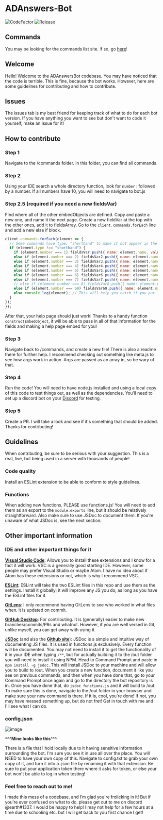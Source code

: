 # ADAnswers-Bot

[![CodeFactor](https://www.codefactor.io/repository/github/earthernsence/adanswers-bot/badge)](https://www.codefactor.io/repository/github/earthernsence/adanswers-bot)
[![Release](https://img.shields.io/github/v/release/earthernsence/ADAnswers-Bot?label=Release&color=brightgreen&cacheSeconds=3600)](https://github.com/earthernsence/ADAnswers-Bot/releases/latest)
## Commands
You may be looking for the commands list site. If so, go [here](https://earthernsence.github.io/ADAnswers-Bot/docs/)!
## Welcome
Hello! Welcome to the ADAnswersBot codebase. You may have noticed that the code is terrible. This is fine, because the bot works. However, here are some guidelines for contributing and how to contribute.

## Issues
The issues tab is my best friend for keeping track of what to do for each bot version. If you have anything you want to see but don't want to code it yourself, make an issue for it!

## How to contribute
### Step 1
Navigate to the /commands folder. In this folder, you can find all commands. 
### Step 2
Using your IDE search a whole directory function, look for `number:` followed by a number. If all numbers have 10, you will need to navigate to bot.js
### Step 2.5 (required if you need a new fieldsVar)
Find where all of the other embedObjects are defined. Copy and paste a new one, and name it the next page. Create a new fieldVar at the top with the other ones, add it to fieldsArray. Go to the `client.commands.forEach` line and add a new else if block.
```js
client.commands.forEach(element => {
  // Some commands have type: "shorthand" to make it not appear in the help embeds. This just works lol If you're adding a shorthand, please make sure to put that in.
  if (element.type !== "shorthand") { 
    if (element.number === 1) fieldsVar.push({ name: element.name, value: element.description });
    else if (element.number === 2) fieldsVar2.push({ name: element.name, value: element.description });
    else if (element.number === 3) fieldsVar3.push({ name: element.name, value: element.description });
    else if (element.number === 4) fieldsVar4.push({ name: element.name, value: element.description });
    else if (element.number === 5) fieldsVar5.push({ name: element.name, value: element.description });
    else if (element.number === 6) fieldsVar6.push({ name: element.name, value: element.description });
    else if (element.number === 7) fieldsVar7.push({ name: element.name, value: element.description });
    // else if (element.number === 8) fieldsVar8.push({ name: element.name, value: element.description });
    else if (element.number === 69) fieldsVar69.push({ name: element.name, value: element.description });
    else console.log(element); // This will help you catch if you put in a number that wouldn't work or if you didn't give it a number.
  }
});
});
```
After that, your help page should just work! Thanks to a handy function `constructEmbedObject`, it will be able to pass in all of that information for the fields and making a help page embed for you!

### Step 3
Navigate back to /commands, and create a new file! There is also a readme there for further help. I recommend checking out something like meta.js to see how args work in action. Args are passed as an array in, so be wary of that.

### Step 4
Run the code! You will need to have node.js installed and using a local copy of this code to test things out, as well as the dependencies. You'll need to set up a discord bot on your [Discord](https://discord.com/developers/applications) for testing.

### Step 5
Create a PR. I will take a look and see if it's something that should be added. Thanks for contributing!

## Guidelines
When contributing, be sure to be serious with your suggestion. This is a real, live, bot being used in a server with thousands of people!

### Code quality
Install an ESLint extension to be able to conform to style guidelines.

### Functions
When adding new functions, PLEASE use functions.js! You will need to add them as an export to the `module.exports` line, but it should be relatively straightforward. Also make sure to use JSDoc to document them. If you're unaware of what JSDoc is, see the next section.
## Other important information
### IDE and other important things for it
[**Visual Studio Code**](https://code.visualstudio.com/): Allows you to install these extensions and I know for a fact it will work. VSC is a generally good starting IDE. However, some people may prefer Visual Studio or maybe Atom. I have no idea about if Atom has these extensions or not, which is why I recommend VSC.

[**ESLint**](https://marketplace.visualstudio.com/items?itemName=dbaeumer.vscode-eslint):
 ESLint will take the two ESLint files in this repo and use them as the settings. Install it globally; it will improve any JS you do, as long as you have the ESLint files for it.

[**GitLens**](https://marketplace.visualstudio.com/items?itemName=eamodio.gitlens):
 I only recommend having GitLens to see who worked in what files when. It is updated on commit.

[**GitHub Desktop**](https://desktop.github.com/): For contributing. It is (generally) easier to make new branches/commits/PRs and whatnot. However, if you are well versed in Git, unlike myself, you can get away with using it.

[**JSDoc**](https://jsdoc.app/) (and also the [**Github site**](https://github.com/jsdoc/jsdoc)): JSDoc is a simple and intuitive way of documenting JS files. It is used in functions.js exclusively. Every function will be documented. You may not need to install it to get the functionality of it in your IDE when typing `/**`, but for actually building it to the /out folder you will need to install it using NPM. Head to Command Prompt and paste in `npm install -g jsdoc`. This will install JSDoc to your machine and will allow you to build to /out. When you create a new function, document it like you see on previous commands, and then when you have done that, go to your Command Prompt once again and go to the directory the bot repository is in. Once you have done that, do `jsdoc functions.js` and it will build to /out. To make sure this is done, navigate to the /out folder in your browser and make sure your new command is there. If it is, cool, you're done! If not, you may have messed something up, but do not fret! Get in touch with me and I'll see what I can do.
### config.json
![image](https://i.imgur.com/WuAs6b5.png) 

**^^^Mine looks like this^^^**

There is a file that I hold locally due to it having sensitive information surrounding the bot. I'm sure you see it in use all over the place. You will NEED to have your own copy of this. Navigate to config.txt to grab your own copy of it, and turn it into a .json file by renaming it with that extension. Be sure to put your application token there where it asks for token, or else your bot won't be able to log in when testing!

### Feel free to reach out to me!
I made this mess of a codebase, and I'm glad you're frolicking in it! But if you're ever confused on what to do, please get out to me on discord @earth#1337. I would be happy to help! I may not help for a few hours at a time due to schooling etc. but I will get back to you first chance I get!
